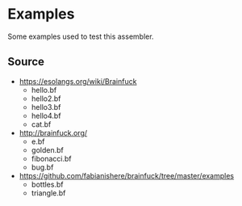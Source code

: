 # Examples

Some examples used to test this assembler.

## Source
- https://esolangs.org/wiki/Brainfuck
    - hello.bf
    - hello2.bf
    - hello3.bf
    - hello4.bf
    - cat.bf
- http://brainfuck.org/
    - e.bf
    - golden.bf
    - fibonacci.bf
    - bug.bf
- https://github.com/fabianishere/brainfuck/tree/master/examples
    - bottles.bf
    - triangle.bf